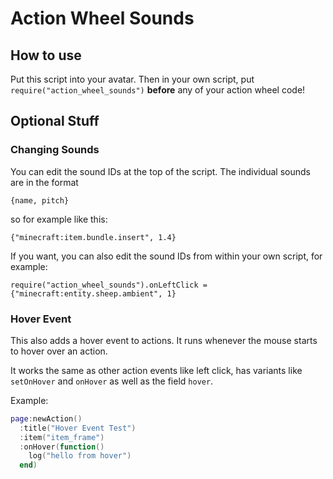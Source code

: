 # Action Wheel Sounds
## How to use
Put this script into your avatar.
Then in your own script, put `require("action_wheel_sounds")` **before** any of your action wheel code!

## Optional Stuff

### Changing Sounds

You can edit the sound IDs at the top of the script. The individual sounds are in the format

`{name, pitch}`

so for example like this:

`{"minecraft:item.bundle.insert", 1.4}`

If you want, you can also edit the sound IDs from within your own script, for example:

`require("action_wheel_sounds").onLeftClick = {"minecraft:entity.sheep.ambient", 1}`

### Hover Event

This also adds a hover event to actions. It runs whenever the mouse starts to hover over an action.

It works the same as other action events like left click, has variants like `setOnHover` and `onHover` as well as the field `hover`.

Example:

```lua
page:newAction()
  :title("Hover Event Test")
  :item("item_frame")
  :onHover(function()
    log("hello from hover")
  end)
```